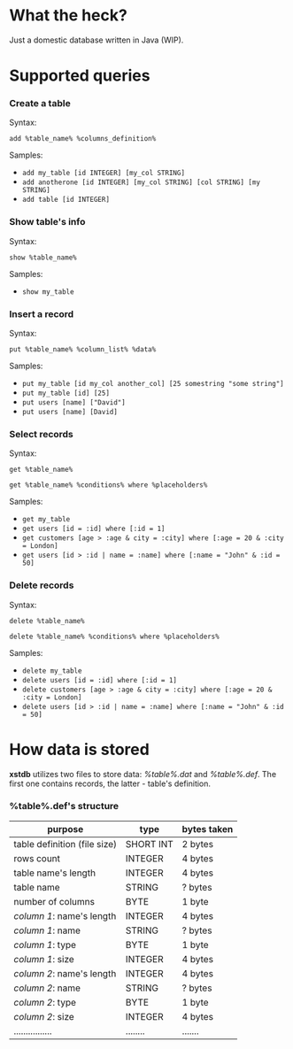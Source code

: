 # What the heck?
Just a domestic database written in Java (WIP).

# Supported queries

### Create a table
Syntax:
```
add %table_name% %columns_definition%
```

Samples:
- `add my_table [id INTEGER] [my_col STRING]`
- `add anotherone [id INTEGER] [my_col STRING] [col STRING] [my STRING]`
- `add table [id INTEGER]`

### Show table's info
Syntax:
```
show %table_name%
```

Samples:
- `show my_table`

### Insert a record
Syntax:
```
put %table_name% %column_list% %data%
```

Samples:
- `put my_table [id my_col another_col] [25 somestring "some string"]`
- `put my_table [id] [25]`
- `put users [name] ["David"]`
- `put users [name] [David]`

### Select records
Syntax:
```
get %table_name%
```
```
get %table_name% %conditions% where %placeholders%
```

Samples:
- `get my_table`
- `get users [id = :id] where [:id = 1]`
- `get customers [age > :age & city = :city] where [:age = 20 & :city = London]`
- `get users [id > :id | name = :name] where [:name = "John" & :id = 50]`

### Delete records

Syntax:
```
delete %table_name%
```
```
delete %table_name% %conditions% where %placeholders%
```

Samples:
- `delete my_table`
- `delete users [id = :id] where [:id = 1]`
- `delete customers [age > :age & city = :city] where [:age = 20 & :city = London]`
- `delete users [id > :id | name = :name] where [:name = "John" & :id = 50]`

# How data is stored
**xstdb** utilizes two files to store data: *%table%.dat* and *%table%.def*. The first one contains records, the latter - table's definition.

### %table%.def's structure


| purpose                      | type      | bytes taken |
|------------------------------|---------- |-------------|
| table definition (file size) | SHORT INT | 2 bytes     |
| rows count                   | INTEGER   | 4 bytes     |
| table name's length          | INTEGER   | 4 bytes     |
| table name                   | STRING    | ? bytes     |
| number of columns            | BYTE      | 1 byte      |
| *column 1*: name's length    | INTEGER   | 4 bytes     |
| *column 1*: name             | STRING    | ? bytes     |
| *column 1*: type             | BYTE      | 1 byte      |
| *column 1*: size             | INTEGER   | 4 bytes     |
| *column 2*: name's length    | INTEGER   | 4 bytes     |
| *column 2*: name             | STRING    | ? bytes     |
| *column 2*: type             | BYTE      | 1 byte      |
| *column 2*: size             | INTEGER   | 4 bytes     |
| ................             | ........  | .......     |
